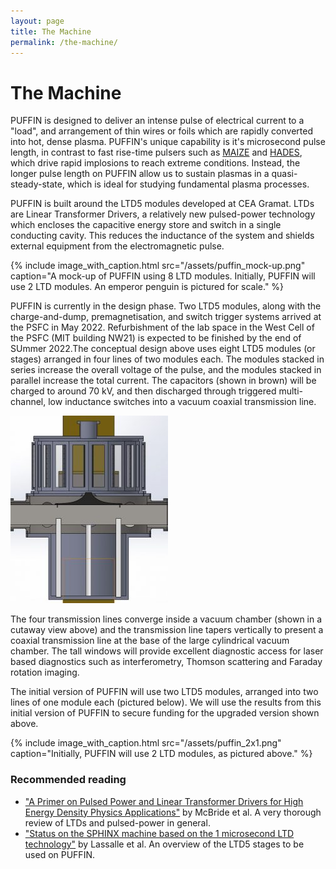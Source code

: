 ```yaml
---
layout: page
title: The Machine
permalink: /the-machine/
---
```


# The Machine

PUFFIN is designed to deliver an intense pulse of electrical current to a "load", and arrangement of thin wires or foils which are rapidly converted into hot, dense plasma. PUFFIN's unique capability is it's microsecond pulse length, in contrast to fast rise-time pulsers such as [MAIZE](https://plasmabay.engin.umich.edu/research/michigan-accelerator-for-inductive-z-pinch-experiments-maize/) and [HADES](http://gourdain.pas.rochester.edu/index.php/research/experiment/hades), which drive rapid implosions to reach extreme conditions. Instead, the longer pulse length on PUFFIN allow us to sustain plasmas in a quasi-steady-state, which is ideal for studying fundamental plasma processes.

PUFFIN is built around the LTD5 modules developed at CEA Gramat. LTDs are Linear Transformer Drivers, a relatively new pulsed-power technology which encloses the capacitive energy store and switch in a single conducting cavity. This reduces the inductance of the system and shields external equipment from the electromagnetic pulse.


{% include image_with_caption.html src="/assets/puffin_mock-up.png" caption="A mock-up of PUFFIN using 8 LTD modules. Initially, PUFFIN will use 2 LTD modules. An emperor penguin is pictured for scale." %}


PUFFIN is currently in the design phase. Two LTD5 modules, along with the charge-and-dump, premagnetisation, and switch trigger systems arrived at the PSFC in May 2022. Refurbishment of the lab space in the West Cell of the PSFC (MIT building NW21) is expected to be finished by the end of SUmmer 2022.The conceptual design above uses eight LTD5 modules (or stages) arranged in four lines of two modules each. The modules stacked in series increase the overall voltage of the pulse, and the modules stacked in parallel increase the total current. The capacitors (shown in brown) will be charged to around 70 kV, and then discharged through triggered multi-channel, low inductance switches into a vacuum coaxial transmission line.


![](/assets/puffin_vacuum-chamber.jpg)


The four transmission lines converge inside a vacuum chamber (shown in a cutaway view above) and the transmission line tapers vertically to present a coaxial transmission line at the base of the large cylindrical vacuum chamber. The tall windows will provide excellent diagnostic access for laser based diagnostics such as interferometry, Thomson scattering and Faraday rotation imaging.

The initial version of PUFFIN will use two LTD5 modules, arranged into two lines of one module each (pictured below). We will use the results from this initial version of PUFFIN to secure funding for the upgraded version shown above.

{% include image_with_caption.html src="/assets/puffin_2x1.png" caption="Initially, PUFFIN will use 2 LTD modules, as pictured above." %}


### Recommended reading
- ["A Primer on Pulsed Power and Linear Transformer Drivers for High Energy Density Physics Applications"](https://spiral.imperial.ac.uk/handle/10044/1/64848) by McBride et al. A very thorough review of LTDs and pulsed-power in general.
- ["Status on the SPHINX machine based on the 1 microsecond LTD technology"](https://ieeexplore.ieee.org/document/4651825) by Lassalle et al. An overview of the LTD5 stages to be used on PUFFIN.